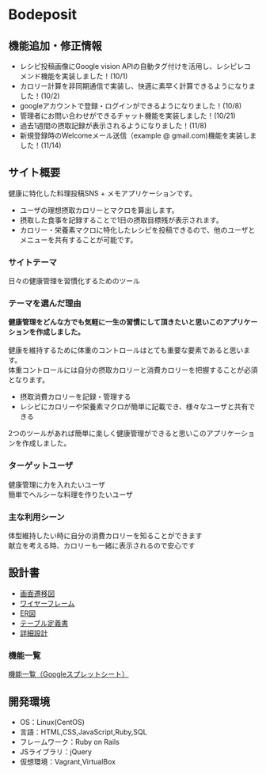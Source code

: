 # Bodeposit

## 機能追加・修正情報
  - レシピ投稿画像にGoogle vision APIの自動タグ付けを活用し、レシピレコメンド機能を実装しました！(10/1) <br>
  - カロリー計算を非同期通信で実装し、快適に素早く計算できるようになりました！(10/2) <br>
  - googleアカウントで登録・ログインができるようになりました！(10/8) <br>
  - 管理者にお問い合わせができるチャット機能を実装しました！(10/21) <br>
  - 過去1週間の摂取記録が表示されるようになりました！(11/8) <br>
  - 新規登録時のWelcomeメール送信（example @ gmail.com)機能を実装しました！(11/14) <br>
## サイト概要
健康に特化した料理投稿SNS + メモアプリケーションです。

- ユーザの理想摂取カロリーとマクロを算出します。<br>
- 摂取した食事を記録することで1日の摂取目標残が表示されます。<br>
- カロリー・栄養素マクロに特化したレシピを投稿できるので、他のユーザとメニューを共有することが可能です。<br>

### サイトテーマ
日々の健康管理を習慣化するためのツール

### テーマを選んだ理由
<strong>健康管理をどんな方でも気軽に一生の習慣にして頂きたいと思いこのアプリケーションを作成しました。</strong><br>
<br>
健康を維持するために体重のコントロールはとても重要な要素であると思います。<br> 
体重コントロールには自分の摂取カロリーと消費カロリーを把握することが必須となります。<br>

- 摂取消費カロリーを記録・管理する  
- レシピにカロリーや栄養素マクロが簡単に記載でき、様々なユーザと共有できる  
  
2つのツールがあれば簡単に楽しく健康管理ができると思いこのアプリケーションを作成しました。<br>
### ターゲットユーザ
健康管理に力を入れたいユーザ<br>
簡単でヘルシーな料理を作りたいユーザ<br>

### 主な利用シーン
体型維持したい時に自分の消費カロリーを知ることができます<br>
献立を考える時、カロリーも一緒に表示されるので安心です<br>


## 設計書
- [画面遷移図](https://drive.google.com/file/d/1vuJ0l-5LVlm3zE2eAEWzigl_lsU3hMzJ/view?usp=sharing)
- [ワイヤーフレーム](https://drive.google.com/file/d/1BEB8fSsPAme_DRlwJylSEzvzggOP4314/view?usp=sharing)
- [ER図](https://drive.google.com/file/d/1CxWNQsPFQKKVAnydAgAjo_WEUHEQGX1g/view?usp=sharing)
- [テーブル定義書](https://docs.google.com/spreadsheets/d/1djKP3P2M2Rlg_nq7A-wyR7wA8usYKnPW_Q1ei5B8Luk/edit#gid=659838514)
- [詳細設計](https://docs.google.com/spreadsheets/d/1NYLUVz_CzZRKLkBfP9AA_-fywzlF7rAEEgjrWJ4r4_U/edit?usp=sharing)

### 機能一覧
[機能一覧（Googleスプレットシート） ](https://docs.google.com/spreadsheets/d/1d85o1M07hAgTbEIz1LMkNCgm6Jlr0-JwufiJIKJNMek/edit#gid=0)

## 開発環境
- OS：Linux(CentOS)
- 言語：HTML,CSS,JavaScript,Ruby,SQL
- フレームワーク：Ruby on Rails
- JSライブラリ：jQuery
- 仮想環境：Vagrant,VirtualBox
